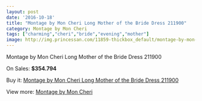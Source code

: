 ```yaml
---
layout: post
date: '2016-10-18'
title: "Montage by Mon Cheri Long Mother of the Bride Dress 211900"
category: Montage by Mon Cheri
tags: ["charming","cheri","bride","evening","mother"]
image: http://img.princessan.com/11859-thickbox_default/montage-by-mon-cheri-long-mother-of-the-bride-dress-211900.jpg
---
```

Montage by Mon Cheri Long Mother of the Bride Dress 211900

On Sales: **$354.794**
<a href="https://www.princessan.com/en/montage-by-mon-cheri/5548-montage-by-mon-cheri-long-mother-of-the-bride-dress-211900.html"><amp-img layout="responsive" width="600" height="600" src="//img.princessan.com/11859-thickbox_default/montage-by-mon-cheri-long-mother-of-the-bride-dress-211900.jpg" alt="Montage by Mon Cheri Long Mother of the Bride Dress 211900 0" /></a>
<a href="https://www.princessan.com/en/montage-by-mon-cheri/5548-montage-by-mon-cheri-long-mother-of-the-bride-dress-211900.html"><amp-img layout="responsive" width="600" height="600" src="//img.princessan.com/11860-thickbox_default/montage-by-mon-cheri-long-mother-of-the-bride-dress-211900.jpg" alt="Montage by Mon Cheri Long Mother of the Bride Dress 211900 1" /></a>
<a href="https://www.princessan.com/en/montage-by-mon-cheri/5548-montage-by-mon-cheri-long-mother-of-the-bride-dress-211900.html"><amp-img layout="responsive" width="600" height="600" src="//img.princessan.com/11861-thickbox_default/montage-by-mon-cheri-long-mother-of-the-bride-dress-211900.jpg" alt="Montage by Mon Cheri Long Mother of the Bride Dress 211900 2" /></a>

Buy it: [Montage by Mon Cheri Long Mother of the Bride Dress 211900](https://www.princessan.com/en/montage-by-mon-cheri/5548-montage-by-mon-cheri-long-mother-of-the-bride-dress-211900.html "Montage by Mon Cheri Long Mother of the Bride Dress 211900")

View more: [Montage by Mon Cheri](https://www.princessan.com/en/45-montage-by-mon-cheri "Montage by Mon Cheri")